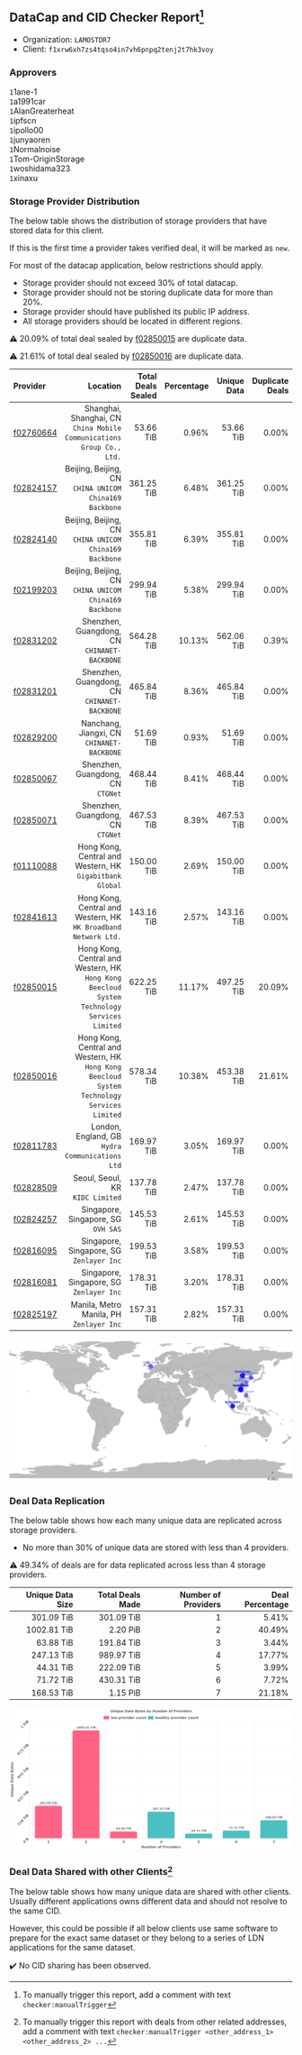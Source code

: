 ## DataCap and CID Checker Report[^1]
 - Organization: `LAMOSTDR7`
 - Client: `f1xrw6xh7zs4tqso4in7vh6pnpq2tenj2t7hk3voy`
### Approvers
`1`1ane-1<br/>`1`a1991car<br/>`1`AlanGreaterheat<br/>`1`ipfscn<br/>`1`ipollo00<br/>`1`junyaoren<br/>`1`Normalnoise<br/>`1`Tom-OriginStorage<br/>`1`woshidama323<br/>`1`xinaxu


### Storage Provider Distribution
The below table shows the distribution of storage providers that have stored data for this client.

If this is the first time a provider takes verified deal, it will be marked as `new`.

For most of the datacap application, below restrictions should apply.
 - Storage provider should not exceed 30% of total datacap.
 - Storage provider should not be storing duplicate data for more than 20%.
 - Storage provider should have published its public IP address.
 - All storage providers should be located in different regions.

⚠️ 20.09% of total deal sealed by [f02850015](https://filfox.info/en/address/f02850015) are duplicate data.

⚠️ 21.61% of total deal sealed by [f02850016](https://filfox.info/en/address/f02850016) are duplicate data.

| Provider                                              |                                                                                       Location | Total Deals Sealed | Percentage | Unique Data | Duplicate Deals |
| :---------------------------------------------------- | ---------------------------------------------------------------------------------------------: | -----------------: | ---------: | ----------: | --------------: |
| [f02760664](https://filfox.info/en/address/f02760664) |                       Shanghai, Shanghai, CN<br/>`China Mobile Communications Group Co., Ltd.` |          53.66 TiB |      0.96% |   53.66 TiB |           0.00% |
| [f02824157](https://filfox.info/en/address/f02824157) |                                      Beijing, Beijing, CN<br/>`CHINA UNICOM China169 Backbone` |         361.25 TiB |      6.48% |  361.25 TiB |           0.00% |
| [f02824140](https://filfox.info/en/address/f02824140) |                                      Beijing, Beijing, CN<br/>`CHINA UNICOM China169 Backbone` |         355.81 TiB |      6.39% |  355.81 TiB |           0.00% |
| [f02199203](https://filfox.info/en/address/f02199203) |                                      Beijing, Beijing, CN<br/>`CHINA UNICOM China169 Backbone` |         299.94 TiB |      5.38% |  299.94 TiB |           0.00% |
| [f02831202](https://filfox.info/en/address/f02831202) |                                                Shenzhen, Guangdong, CN<br/>`CHINANET-BACKBONE` |         564.28 TiB |     10.13% |  562.06 TiB |           0.39% |
| [f02831201](https://filfox.info/en/address/f02831201) |                                                Shenzhen, Guangdong, CN<br/>`CHINANET-BACKBONE` |         465.84 TiB |      8.36% |  465.84 TiB |           0.00% |
| [f02829200](https://filfox.info/en/address/f02829200) |                                                  Nanchang, Jiangxi, CN<br/>`CHINANET-BACKBONE` |          51.69 TiB |      0.93% |   51.69 TiB |           0.00% |
| [f02850067](https://filfox.info/en/address/f02850067) |                                                           Shenzhen, Guangdong, CN<br/>`CTGNet` |         468.44 TiB |      8.41% |  468.44 TiB |           0.00% |
| [f02850071](https://filfox.info/en/address/f02850071) |                                                           Shenzhen, Guangdong, CN<br/>`CTGNet` |         467.53 TiB |      8.39% |  467.53 TiB |           0.00% |
| [f01110088](https://filfox.info/en/address/f01110088) |                                    Hong Kong, Central and Western, HK<br/>`Gigabitbank Global` |         150.00 TiB |      2.69% |  150.00 TiB |           0.00% |
| [f02841613](https://filfox.info/en/address/f02841613) |                             Hong Kong, Central and Western, HK<br/>`HK Broadband Network Ltd.` |         143.16 TiB |      2.57% |  143.16 TiB |           0.00% |
| [f02850015](https://filfox.info/en/address/f02850015) | Hong Kong, Central and Western, HK<br/>`Hong Kong Beecloud System Technology Services Limited` |         622.25 TiB |     11.17% |  497.25 TiB |          20.09% |
| [f02850016](https://filfox.info/en/address/f02850016) | Hong Kong, Central and Western, HK<br/>`Hong Kong Beecloud System Technology Services Limited` |         578.34 TiB |     10.38% |  453.38 TiB |          21.61% |
| [f02811783](https://filfox.info/en/address/f02811783) |                                             London, England, GB<br/>`Hydra Communications Ltd` |         169.97 TiB |      3.05% |  169.97 TiB |           0.00% |
| [f02828509](https://filfox.info/en/address/f02828509) |                                                            Seoul, Seoul, KR<br/>`KIDC Limited` |         137.78 TiB |      2.47% |  137.78 TiB |           0.00% |
| [f02824257](https://filfox.info/en/address/f02824257) |                                                         Singapore, Singapore, SG<br/>`OVH SAS` |         145.53 TiB |      2.61% |  145.53 TiB |           0.00% |
| [f02816095](https://filfox.info/en/address/f02816095) |                                                    Singapore, Singapore, SG<br/>`Zenlayer Inc` |         199.53 TiB |      3.58% |  199.53 TiB |           0.00% |
| [f02816081](https://filfox.info/en/address/f02816081) |                                                    Singapore, Singapore, SG<br/>`Zenlayer Inc` |         178.31 TiB |      3.20% |  178.31 TiB |           0.00% |
| [f02825197](https://filfox.info/en/address/f02825197) |                                                    Manila, Metro Manila, PH<br/>`Zenlayer Inc` |         157.31 TiB |      2.82% |  157.31 TiB |           0.00% |

<img src="https://raw.githubusercontent.com/data-preservation-programs/filplus-checker-assets/main/filecoin-project/filecoin-plus-large-datasets/issues/2213/1703123491250.png"/>

### Deal Data Replication
The below table shows how each many unique data are replicated across storage providers.

- No more than 30% of unique data are stored with less than 4 providers.

⚠️ 49.34% of deals are for data replicated across less than 4 storage providers.

| Unique Data Size | Total Deals Made | Number of Providers | Deal Percentage |
| ---------------: | ---------------: | ------------------: | --------------: |
|       301.09 TiB |       301.09 TiB |                   1 |           5.41% |
|      1002.81 TiB |         2.20 PiB |                   2 |          40.49% |
|        63.88 TiB |       191.84 TiB |                   3 |           3.44% |
|       247.13 TiB |       989.97 TiB |                   4 |          17.77% |
|        44.31 TiB |       222.09 TiB |                   5 |           3.99% |
|        71.72 TiB |       430.31 TiB |                   6 |           7.72% |
|       168.53 TiB |         1.15 PiB |                   7 |          21.18% |

<img src="https://raw.githubusercontent.com/data-preservation-programs/filplus-checker-assets/main/filecoin-project/filecoin-plus-large-datasets/issues/2213/1703123492258.png"/>

### Deal Data Shared with other Clients[^3]
The below table shows how many unique data are shared with other clients.
Usually different applications owns different data and should not resolve to the same CID.

However, this could be possible if all below clients use same software to prepare for the exact same dataset or they belong to a series of LDN applications for the same dataset.

✔️ No CID sharing has been observed.

[^1]: To manually trigger this report, add a comment with text `checker:manualTrigger`

[^2]: Deals from those addresses are combined into this report as they are specified with `checker:manualTrigger`

[^3]: To manually trigger this report with deals from other related addresses, add a comment with text `checker:manualTrigger <other_address_1> <other_address_2> ...`
